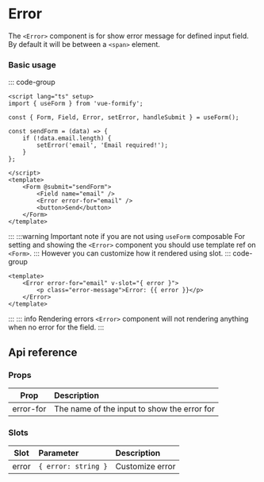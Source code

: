 # Error
The `<Error>` component is for show error message for defined input field. By default it will be between a `<span>` element.

### Basic usage
::: code-group
```vue
<script lang="ts" setup>
import { useForm } from 'vue-formify';

const { Form, Field, Error, setError, handleSubmit } = useForm();

const sendForm = (data) => {
    if (!data.email.length) {
        setError('email', 'Email required!');
    }
};

</script>
<template>
	<Form @submit="sendForm">
		<Field name="email" />
		<Error error-for="email" />
		<button>Send</button>
	</Form>
</template>
```
:::
:::warning Important note if you are not using `useForm` composable
For setting and showing the `<Error>` component you should use template ref on `<Form>`.
:::
However you can customize how it rendered using slot.
::: code-group
```vue
<template>
    <Error error-for="email" v-slot="{ error }">
        <p class="error-message">Error: {{ error }}</p>
    </Error>
</template>
```
:::
::: info Rendering errors
`<Error>` component will not rendering anything when no error for the field.
:::
## Api reference
### Props
| Prop                 |      Description      |
| --------------------- | :----------- |
| error-for       | The name of the input to show the error for


### Slots
| Slot      |      Parameter      |        Description
| -------------  | :-------------------- | :-------------------- |
| error      | `{ error: string }` | Customize error |
